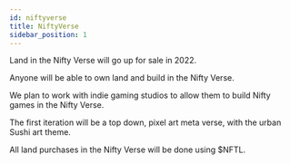 ```yaml
---
id: niftyverse
title: NiftyVerse
sidebar_position: 1
---
```


Land in the Nifty Verse will go up for sale in 2022.

Anyone will be able to own land and build in the Nifty Verse.

We plan to work with indie gaming studios to allow them to build Nifty games in the Nifty Verse.

The first iteration will be a top down, pixel art meta verse, with the urban Sushi art theme.

All land purchases in the Nifty Verse will be done using $NFTL.
